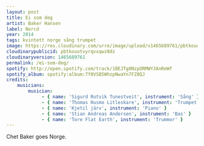```yaml
---
layout: post
title: Ei som deg
artist: Baker Hansen
label: Norcd
year: 2014
tags: kvintett norge sång trumpet
image: https://res.cloudinary.com/urre/image/upload/v1465689761/pbtkouotvyrqvxqwz8dz.jpg
cloudinarypublicid: pbtkouotvyrqvxqwz8dz
cloudinaryversion: 1465689761
permalink: /ei-som-deg/
spotify: http://open.spotify.com/track/1BEJTg0NzpORMWYJAnReWf
spotify_album: spotify:album:7f0VSB5WhzpNwaYn7FZ8QJ
credits:
    musicians:
        musician:
             - { name: 'Sigurd Rotvik Tunestveit', instrument: 'Sång' }
             - { name: 'Thomas Husmo Litleskare', instrument: 'Trumpet' }
             - { name: 'Kjetil järv', instrument: 'Piano' }
             - { name: 'Stian Andreas Andersen', instrument: 'Bas' }
             - { name: 'Tore Flat Earth', instrument: 'Trummor' }
---
```


Chet Baker goes Norge.